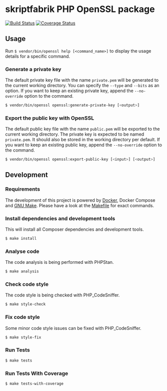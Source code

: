 # skriptfabrik PHP OpenSSL package

[![Build Status](https://travis-ci.com/skriptfabrik/php-openssl.svg?branch=master)](https://travis-ci.com/skriptfabrik/php-openssl)
[![Coverage Status](https://coveralls.io/repos/github/skriptfabrik/php-openssl/badge.svg?branch=master)](https://coveralls.io/github/skriptfabrik/php-openssl?branch=master)

## Usage

Run `$ vendor/bin/openssl help [<command_name>]` to display the usage details for a specific command.

### Generate a private key

The default private key file with the name `private.pem` will be generated to the current working directory. You can
specify the `--type` and `--bits` as an option. If you want to keep an existing private key, append the `--no-override`
option to the command.

```bash
$ vendor/bin/openssl openssl:generate-private-key [<output>]
```

### Export the public key with OpenSSL

The default public key file with the name `public.pem` will be exported to the current working directory. The private
key is expected to be named `private.pem`. It should also be stored in the working directory per default. If you want to
keep an existing public key, append the `--no-override` option to the command.

```bash
$ vendor/bin/openssl openssl:export-public-key [<input>] [<output>]
```

## Development

### Requirements

The development of this project is powered by [Docker](https://www.docker.com/), Docker Compose and
[GNU Make](http://www.gnu.org/software/make). Please have a look at the [Makefile](Makefile) for exact commands.

### Install dependencies and development tools

This will install all Composer dependencies and development tools. 

```bash
$ make install
```

### Analyse code

The code analysis is being performed with PHPStan.

```bash
$ make analysis
```

### Check code style

The code style is being checked with PHP_CodeSniffer.

```bash
$ make style-check
```

### Fix code style

Some minor code style issues can be fixed with PHP_CodeSniffer.

```bash
$ make style-fix
```

### Run Tests

```bash
$ make tests
```

### Run Tests With Coverage

```bash
$ make tests-with-coverage
```
